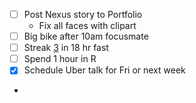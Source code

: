 - [ ] Post Nexus story to Portfolio
    - Fix all faces with clipart
- [ ] Big bike after 10am focusmate
- [ ] Streak [3](<3.md>) in 18 hr fast
- [ ] Spend 1 hour in R
- [x] Schedule Uber talk for Fri or next week
- 
